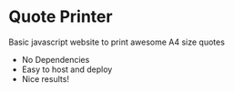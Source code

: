 # Quote Printer

Basic javascript website to print awesome A4 size quotes

* No Dependencies
* Easy to host and deploy
* Nice results!
